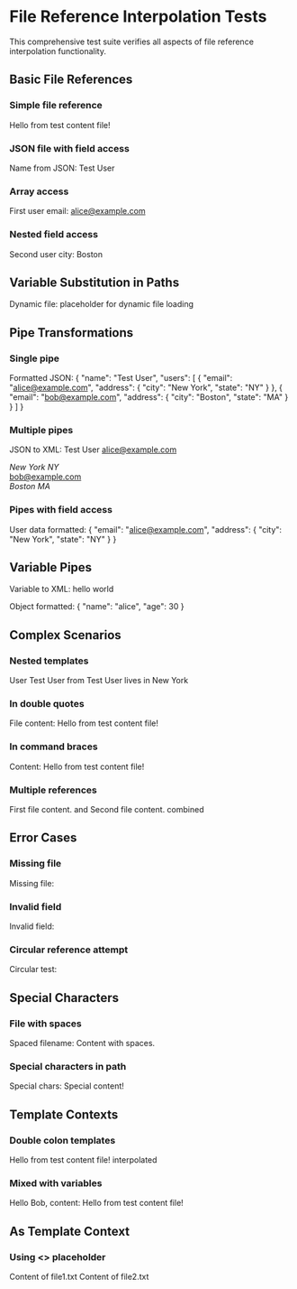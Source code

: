 # File Reference Interpolation Tests

This comprehensive test suite verifies all aspects of file reference interpolation functionality.

## Basic File References

### Simple file reference

Hello from test content file!

### JSON file with field access

Name from JSON: Test User

### Array access

First user email: alice@example.com

### Nested field access

Second user city: Boston

## Variable Substitution in Paths

Dynamic file: placeholder for dynamic file loading

## Pipe Transformations

### Single pipe

Formatted JSON: {
  "name": "Test User",
  "users": [
    {
      "email": "alice@example.com",
      "address": {
        "city": "New York",
        "state": "NY"
      }
    },
    {
      "email": "bob@example.com",
      "address": {
        "city": "Boston",
        "state": "MA"
      }
    }
  ]
}

### Multiple pipes
JSON to XML: <ROOT>
  <NAME>Test User</NAME>
  <USERS>
    <ITEM>
      <EMAIL>alice@example.com</EMAIL>
      <ADDRESS>
        <CITY>New York</CITY>
        <STATE>NY</STATE>
      </ADDRESS>
    </ITEM>
    <ITEM>
      <EMAIL>bob@example.com</EMAIL>
      <ADDRESS>
        <CITY>Boston</CITY>
        <STATE>MA</STATE>
      </ADDRESS>
    </ITEM>
  </USERS>
</ROOT>

### Pipes with field access
User data formatted: {
  "email": "alice@example.com",
  "address": {
    "city": "New York",
    "state": "NY"
  }
}

## Variable Pipes

Variable to XML: <ROOT>
  <MESSAGE>hello world</MESSAGE>
</ROOT>

Object formatted: {
  "name": "alice",
  "age": 30
}

## Complex Scenarios

### Nested templates
User Test User from Test User lives in New York

### In double quotes
File content: Hello from test content file!

### In command braces
Content: Hello from test content file!

### Multiple references
First file content. and Second file content. combined

## Error Cases

### Missing file
Missing file: 

### Invalid field
Invalid field: 

### Circular reference attempt
Circular test: 

## Special Characters

### File with spaces
Spaced filename: Content with spaces.

### Special characters in path
Special chars: Special content!

## Template Contexts

### Double colon templates
Hello from test content file! interpolated

### Mixed with variables
Hello Bob, content: Hello from test content file!

## As Template Context

### Using <> placeholder
Content of file1.txt
Content of file2.txt